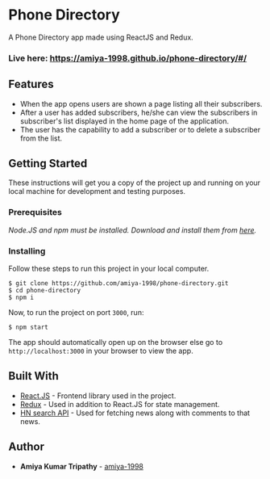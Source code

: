 # Phone Directory

A Phone Directory app made using ReactJS and Redux.

### Live here: https://amiya-1998.github.io/phone-directory/#/

## Features

- When the app opens users are shown a page listing all their subscribers.
- After a user has added subscribers, he/she can view the subscribers in subscriber's list displayed in the home page of the application.
- The user has the capability to add a subscriber or to delete a subscriber from the list.

## Getting Started

These instructions will get you a copy of the project up and running on your local machine for development and testing purposes.

### Prerequisites

_Node.JS and npm must be installed. Download and install them from [here](https://nodejs.org)._

### Installing

Follow these steps to run this project in your local computer.

```
$ git clone https://github.com/amiya-1998/phone-directory.git
$ cd phone-directory
$ npm i
```

Now, to run the project on port `3000`, run:

```
$ npm start
```

The app should automatically open up on the browser else go to `http://localhost:3000` in your browser to view the app.

## Built With

- [React.JS](https://reactjs.org/) - Frontend library used in the project.
- [Redux](https://redux.js.org/) - Used in addition to React.JS for state management.
- [HN search API](https://hn.algolia.com/api) - Used for fetching news along with comments to that news.

## Author

- **Amiya Kumar Tripathy** - [amiya-1998](https://github.com/amiya-1998)
